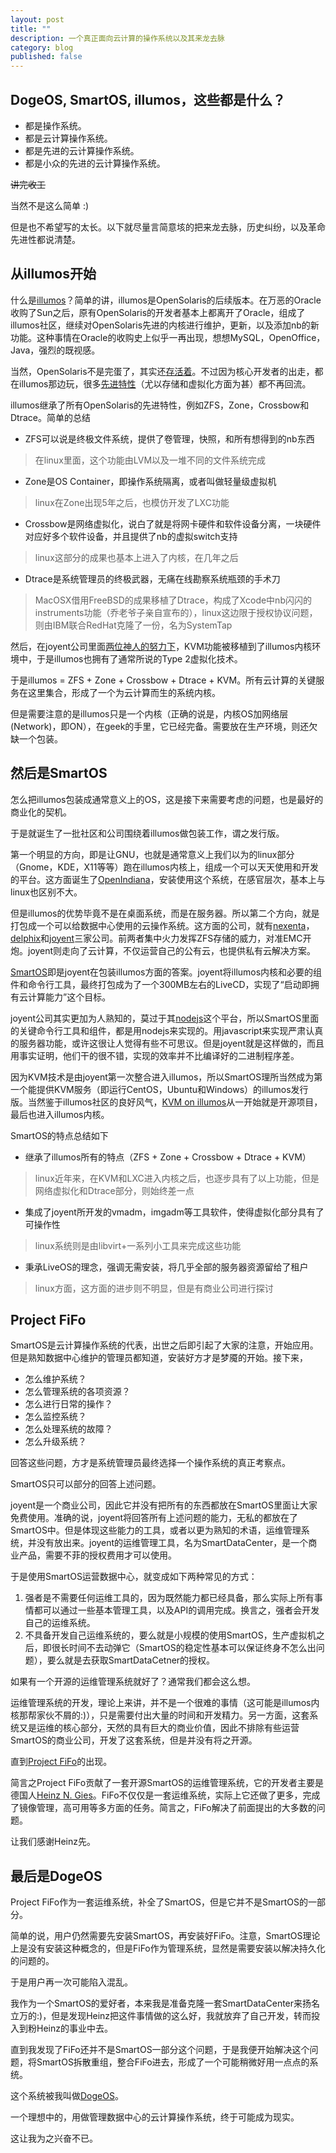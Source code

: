 ```yaml
---
layout: post
title: ""
description: 一个真正面向云计算的操作系统以及其来龙去脉
category: blog
published: false
---
```


## DogeOS, SmartOS, illumos，这些都是什么？

* 都是操作系统。
* 都是云计算操作系统。
* 都是先进的云计算操作系统。
* 都是小众的先进的云计算操作系统。

~~讲完收工~~

当然不是这么简单 :)

但是也不希望写的太长。以下就尽量言简意垓的把来龙去脉，历史纠纷，以及革命先进性都说清楚。

## 从illumos开始

什么是[illumos](http://www.illumos.org)？简单的讲，illumos是OpenSolaris的后续版本。在万恶的Oracle收购了Sun之后，原有OpenSolaris的开发者基本上都离开了Oracle，组成了illumos社区，继续对OpenSolaris先进的内核进行维护，更新，以及添加nb的新功能。这种事情在Oracle的收购史上似乎一再出现，想想MySQL，OpenOffice，Java，强烈的既视感。

当然，OpenSolaris不是完蛋了，其实还[存活着](http://solaris.java.net/)。不过因为核心开发者的出走，都在illumos那边玩，很多[先进特性](http://www.slideshare.net/ahl0003/illumos-innovations-that-will-never-be-in-oracle-solaris)（尤以存储和虚拟化方面为甚）都不再回流。

illumos继承了所有OpenSolaris的先进特性，例如ZFS，Zone，Crossbow和Dtrace。简单的总结

* ZFS可以说是终极文件系统，提供了卷管理，快照，和所有想得到的nb东西
> 在linux里面，这个功能由LVM以及一堆不同的文件系统完成
* Zone是OS Container，即操作系统隔离，或者叫做轻量级虚拟机
> linux在Zone出现5年之后，也模仿开发了LXC功能
* Crossbow是网络虚拟化，说白了就是将网卡硬件和软件设备分离，一块硬件对应好多个软件设备，并且提供了nb的虚拟switch支持
> linux这部分的成果也基本上进入了内核，在几年之后
* Dtrace是系统管理员的终极武器，无痛在线勘察系统瓶颈的手术刀
> MacOSX借用FreeBSD的成果移植了Dtrace，构成了Xcode中nb闪闪的instruments功能（乔老爷子亲自宣布的），linux这边限于授权协议问题，则由IBM联合RedHat克隆了一份，名为SystemTap

然后，在joyent公司里面[两位神人的努力下](http://www.slideshare.net/bcantrill/experiences-porting-kvm-to-smartos)，KVM功能被移植到了illumos内核环境中，于是illumos也拥有了通常所说的Type 2虚拟化技术。

于是illumos = ZFS + Zone + Crossbow + Dtrace + KVM。所有云计算的关键服务在这里集合，形成了一个为云计算而生的系统内核。

但是需要注意的是illumos只是一个内核（正确的说是，内核OS加网络层(Network)，即ON），在geek的手里，它已经完备。需要放在生产环境，则还欠缺一个包装。

## 然后是SmartOS

怎么把illumos包装成通常意义上的OS，这是接下来需要考虑的问题，也是最好的商业化的契机。

于是就诞生了一批社区和公司围绕着illumos做包装工作，谓之发行版。

第一个明显的方向，即是让GNU，也就是通常意义上我们以为的linux部分（Gnome，KDE，X11等等）跑在illumos内核上，组成一个可以天天使用和开发的平台。这方面诞生了[OpenIndiana](http://www.openindiana.org)，安装使用这个系统，在感官层次，基本上与linux也区别不大。

但是illumos的优势毕竟不是在桌面系统，而是在服务器。所以第二个方向，就是打包成一个可以给数据中心使用的云操作系统。这方面的公司，就有[nexenta](http://www.nexenta.com)，[delphix](http://www.delphix.com)和[joyent](http://www.joyent.com)三家公司。前两者集中火力发挥ZFS存储的威力，对准EMC开炮。joyent则走向了云计算，不仅运营自己的公有云，也提供私有云解决方案。

[SmartOS](http://www.smartos.org)即是joyent在包装illumos方面的答案。joyent将illumos内核和必要的组件和命令行工具，最终打包成为了一个300MB左右的LiveCD，实现了“启动即拥有云计算能力”这个目标。

joyent公司其实更加为人熟知的，莫过于其[nodejs](http://www.nodejs.org)这个平台，所以SmartOS里面的关键命令行工具和组件，都是用nodejs来实现的。用javascript来实现严肃认真的服务器功能，或许这很让人觉得有些不可思议。但是joyent就是这样做的，而且用事实证明，他们干的很不错，实现的效率并不比编译好的二进制程序差。

因为KVM技术是由joyent第一次整合进入illumos，所以SmartOS理所当然成为第一个能提供KVM服务（即运行CentOS，Ubuntu和Windows）的illumos发行版。当然鉴于illumos社区的良好风气，[KVM on illumos](https://github.com/joyent/illumos-kvm)从一开始就是开源项目，最后也进入illumos内核。

SmartOS的特点总结如下

* 继承了illumos所有的特点（ZFS + Zone + Crossbow + Dtrace + KVM）
> linux近年来，在KVM和LXC进入内核之后，也逐步具有了以上功能，但是网络虚拟化和Dtrace部分，则始终差一点
* 集成了joyent所开发的vmadm，imgadm等工具软件，使得虚拟化部分具有了可操作性
> linux系统则是由libvirt+一系列小工具来完成这些功能
* 秉承LiveOS的理念，强调无需安装，将几乎全部的服务器资源留给了租户
> linux方面，这方面的进步则不明显，但是有商业公司进行探讨

## Project FiFo

SmartOS是云计算操作系统的代表，出世之后即引起了大家的注意，开始应用。但是熟知数据中心维护的管理员都知道，安装好方才是梦魇的开始。接下来，

* 怎么维护系统？
* 怎么管理系统的各项资源？
* 怎么进行日常的操作？
* 怎么监控系统？
* 怎么处理系统的故障？
* 怎么升级系统？

回答这些问题，方才是系统管理员最终选择一个操作系统的真正考察点。

SmartOS只可以部分的回答上述问题。

joyent是一个商业公司，因此它并没有把所有的东西都放在SmartOS里面让大家免费使用。准确的说，joyent将回答所有上述问题的能力，无私的都放在了SmartOS中。但是体现这些能力的工具，或者以更为熟知的术语，运维管理系统，并没有放出来。joyent的运维管理工具，名为SmartDataCenter，是一个商业产品，需要不菲的授权费用才可以使用。

于是使用SmartOS运营数据中心，就变成如下两种常见的方式：

1. 强者是不需要任何运维工具的，因为既然能力都已经具备，那么实际上所有事情都可以通过一些基本管理工具，以及API的调用完成。换言之，强者会开发自己的运维系统。
2. 不具备开发自己运维系统的，要么就是小规模的使用SmartOS，生产虚拟机之后，即很长时间不去动弹它（SmartOS的稳定性基本可以保证终身不怎么出问题），要么就是去获取SmartDataCetner的授权。

如果有一个开源的运维管理系统就好了？通常我们都会这么想。

运维管理系统的开发，理论上来讲，并不是一个很难的事情（这可能是illumos内核那帮家伙不屑的:)），只是需要付出大量的时间和开发精力。另一方面，这套系统又是运维的核心部分，天然的具有巨大的商业价值，因此不排除有些运营SmartOS的商业公司，开发了这套系统，但是并没有将之开源。

直到[Project FiFo](http://www.project-fifo.net)的出现。

简言之Project FiFo贡献了一套开源SmartOS的运维管理系统，它的开发者主要是德国人[Heinz N. Gies](https://github.com/Licenser)。FiFo不仅仅是一套运维系统，实际上它还做了更多，完成了镜像管理，高可用等多方面的任务。简言之，FiFo解决了前面提出的大多数的问题。

让我们感谢Heinz先。

## 最后是DogeOS

Project FiFo作为一套运维系统，补全了SmartOS，但是它并不是SmartOS的一部分。

简单的说，用户仍然需要先安装SmartOS，再安装好FiFo。注意，SmartOS理论上是没有安装这种概念的，但是FiFo作为管理系统，显然是需要安装以解决持久化的问题的。

于是用户再一次可能陷入混乱。

我作为一个SmartOS的爱好者，本来我是准备克隆一套SmartDataCenter来扬名立万的:)，但是发现Heinz把这件事情做的这么好，我就放弃了自己开发，转而投入到粉Heinz的事业中去。

直到我发现了FiFo还并不是SmartOS一部分这个问题，于是我便开始解决这个问题，将SmartOS拆散重组，整合FiFo进去，形成了一个可能稍微好用一点点的系统。

这个系统被我叫做[DogeOS](http://www.dogeos.net)。

一个理想中的，用做管理数据中心的云计算操作系统，终于可能成为现实。

这让我为之兴奋不已。